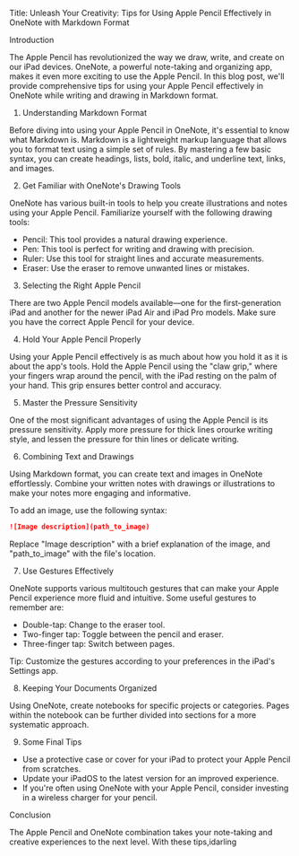 Title: Unleash Your Creativity: Tips for Using Apple Pencil Effectively in OneNote with Markdown Format

Introduction

The Apple Pencil has revolutionized the way we draw, write, and create on our iPad devices. OneNote, a powerful note-taking and organizing app, makes it even more exciting to use the Apple Pencil. In this blog post, we'll provide comprehensive tips for using your Apple Pencil effectively in OneNote while writing and drawing in Markdown format.

1. Understanding Markdown Format

Before diving into using your Apple Pencil in OneNote, it's essential to know what Markdown is. Markdown is a lightweight markup language that allows you to format text using a simple set of rules. By mastering a few basic syntax, you can create headings, lists, bold, italic, and underline text, links, and images.

2. Get Familiar with OneNote's Drawing Tools

OneNote has various built-in tools to help you create illustrations and notes using your Apple Pencil. Familiarize yourself with the following drawing tools:

* Pencil: This tool provides a natural drawing experience.
* Pen: This tool is perfect for writing and drawing with precision.
* Ruler: Use this tool for straight lines and accurate measurements.
* Eraser: Use the eraser to remove unwanted lines or mistakes.

3. Selecting the Right Apple Pencil

There are two Apple Pencil models available—one for the first-generation iPad and another for the newer iPad Air and iPad Pro models. Make sure you have the correct Apple Pencil for your device.

4. Hold Your Apple Pencil Properly

Using your Apple Pencil effectively is as much about how you hold it as it is about the app's tools. Hold the Apple Pencil using the "claw grip," where your fingers wrap around the pencil, with the iPad resting on the palm of your hand. This grip ensures better control and accuracy.

5. Master the Pressure Sensitivity

One of the most significant advantages of using the Apple Pencil is its pressure sensitivity. Apply more pressure for thick lines orourke writing style, and lessen the pressure for thin lines or delicate writing.

6. Combining Text and Drawings

Using Markdown format, you can create text and images in OneNote effortlessly. Combine your written notes with drawings or illustrations to make your notes more engaging and informative.

To add an image, use the following syntax:

```markdown
![Image description](path_to_image)
```

Replace "Image description" with a brief explanation of the image, and "path_to_image" with the file's location.

7. Use Gestures Effectively

OneNote supports various multitouch gestures that can make your Apple Pencil experience more fluid and intuitive. Some useful gestures to remember are:

* Double-tap: Change to the eraser tool.
* Two-finger tap: Toggle between the pencil and eraser.
* Three-finger tap: Switch between pages.

Tip: Customize the gestures according to your preferences in the iPad's Settings app.

8. Keeping Your Documents Organized

Using OneNote, create notebooks for specific projects or categories. Pages within the notebook can be further divided into sections for a more systematic approach.

9. Some Final Tips

* Use a protective case or cover for your iPad to protect your Apple Pencil from scratches.
* Update your iPadOS to the latest version for an improved experience.
* If you're often using OneNote with your Apple Pencil, consider investing in a wireless charger for your pencil.

Conclusion

The Apple Pencil and OneNote combination takes your note-taking and creative experiences to the next level. With these tips,idarling